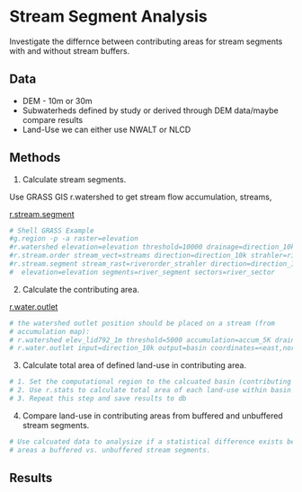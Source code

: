 # Stream Segment Analysis

Investigate the differnce between contributing areas for stream segments
with and without stream buffers.

## Data

  - DEM - 10m or 30m
  - Subwaterheds defined by study or derived through DEM data/maybe
    compare results
  - Land-Use we can either use NWALT or NLCD

## Methods

1.  Calculate stream segments.

Use GRASS GIS r.watershed to get stream flow accumulation,
streams,

[r.stream.segment](https://grass.osgeo.org/grass78/manuals/addons/r.stream.segment.html)

``` r
# Shell GRASS Example
#g.region -p -a raster=elevation
#r.watershed elevation=elevation threshold=10000 drainage=direction_10k stream=streams
#r.stream.order stream_vect=streams direction=direction_10k strahler=riverorder_strahler
#r.stream.segment stream_rast=riverorder_strahler direction=direction_10k \
#  elevation=elevation segments=river_segment sectors=river_sector
```

2.  Calculate the contributing
area.

[r.water.outlet](https://grass.osgeo.org/grass79/manuals/r.water.outlet.html)

``` r
# the watershed outlet position should be placed on a stream (from
# accumulation map):
# r.watershed elev_lid792_1m threshold=5000 accumulation=accum_5K drainage=draindir_5K basin=basin_5K
# r.water.outlet input=direction_10k output=basin coordinates=<east,north>
```

3.  Calculate total area of defined land-use in contributing
area.

<!-- end list -->

``` r
# 1. Set the computational region to the calcuated basin (contributing area)
# 2. Use r.stats to calculate total area of each land-use within basin and save results
# 3. Repeat this step and save results to db
```

4.  Compare land-use in contributing areas from buffered and unbuffered
    stream
segments.

<!-- end list -->

``` r
# Use calcuated data to analysize if a statistical difference exists between land-use distribution in the contributing 
# areas a buffered vs. unbuffered stream segments.
```

## Results
